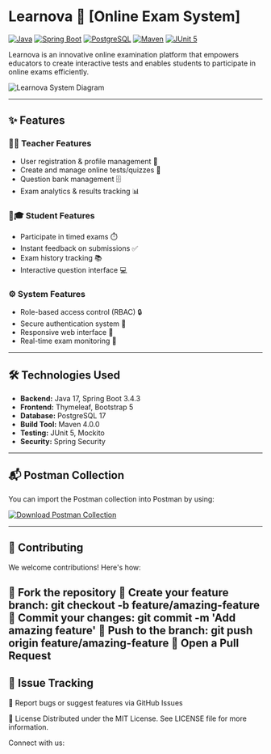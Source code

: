 # Learnova 🚀 [Online Exam System]

[![Java](https://img.shields.io/badge/Java-11-blue?logo=java)](https://java.com)
[![Spring Boot](https://img.shields.io/badge/Spring%20Boot-3.4.3-brightgreen?logo=spring)](https://spring.io/projects/spring-boot)
[![PostgreSQL](https://img.shields.io/badge/PostgreSQL-17-blue?logo=postgresql)](https://www.postgresql.org/)
[![Maven](https://img.shields.io/badge/Maven-4.0.0-orange?logo=apache-maven)](https://maven.apache.org/)
[![JUnit 5](https://img.shields.io/badge/JUnit-5-red?logo=junit5)](https://junit.org/junit5/)

Learnova is an innovative online examination platform that empowers educators to create interactive tests and enables students to participate in online exams efficiently.

![Learnova System Diagram](https://via.placeholder.com/800x400.png?text=Learnova+System+Flow) <!-- Replace with actual diagram -->

---

## ✨ Features

### 👩🏫 Teacher Features
- User registration & profile management 🔐  
- Create and manage online tests/quizzes 📝  
- Question bank management 🗄️  
- Exam analytics & results tracking 📊  

### 🧑🎓 Student Features
- Participate in timed exams ⏱️  
- Instant feedback on submissions ✅  
- Exam history tracking 📚  
- Interactive question interface 💻  

### ⚙️ System Features
- Role-based access control (RBAC) 🔒  
- Secure authentication system 🔑  
- Responsive web interface 📱  
- Real-time exam monitoring 👀  

---

## 🛠️ Technologies Used

- **Backend:** Java 17, Spring Boot 3.4.3  
- **Frontend:** Thymeleaf, Bootstrap 5  
- **Database:** PostgreSQL 17  
- **Build Tool:** Maven 4.0.0  
- **Testing:** JUnit 5, Mockito  
- **Security:** Spring Security  

---


## 📬 Postman Collection
You can import the Postman collection into Postman by using:

[![Download Postman Collection](https://img.shields.io/badge/Postman-Download-orange?logo=postman)](./postman/Learnova.postman_collection.json)



---

## 🤝 Contributing
We welcome contributions! Here's how:
  
🍴 Fork the repository
🌿 Create your feature branch: git checkout -b feature/amazing-feature
💾 Commit your changes: git commit -m 'Add amazing feature'
🚀 Push to the branch: git push origin feature/amazing-feature
🔔 Open a Pull Request
---

## 🐛 Issue Tracking
📌 Report bugs or suggest features via GitHub Issues

📄 License
Distributed under the MIT License. See LICENSE file for more information.

Connect with us:
